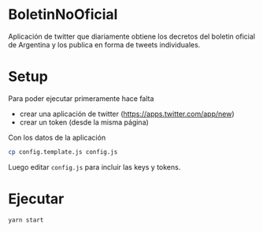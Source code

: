 # BoletinNoOficial

Aplicación de twitter que diariamente obtiene los decretos del boletin oficial de Argentina y
los publica en forma de tweets individuales.

# Setup

Para poder ejecutar primeramente hace falta

* crear una aplicación de twitter (https://apps.twitter.com/app/new)
* crear un token (desde la misma página)


Con los datos de la aplicación

```bash
cp config.template.js config.js
```

Luego editar `config.js` para incluir las keys y tokens.

# Ejecutar

```
yarn start
```

